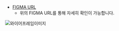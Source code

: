 - [FIGMA URL](https://www.figma.com/file/482mV5057okuHX9Gfi8rVC/%EC%99%80%EC%9D%B4%EC%96%B4%ED%94%84%EB%A0%88%EC%9E%84?node-id=0%3A1)
  - 위의 FIGMA URL를 통해 자세히 확인이 가능합니다.

![와이어프레임이미지](/uploads/dd8e00631c33fc19a1484d78189580bd/와이어프레임이미지.png)
